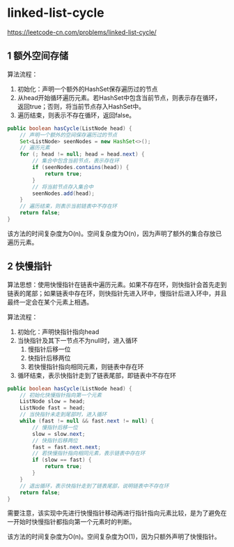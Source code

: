 # linked-list-cycle

https://leetcode-cn.com/problems/linked-list-cycle/

## 1 额外空间存储

算法流程：

1. 初始化：声明一个额外的HashSet保存遍历过的节点
2. 从head开始循环遍历元素。若HashSet中包含当前节点，则表示存在循环，返回true；否则，将当前节点存入HashSet中。
3. 遍历结束，则表示不存在循环，返回false。

```java
public boolean hasCycle(ListNode head) {
    // 声明一个额外的空间保存遍历过的节点
    Set<ListNode> seenNodes = new HashSet<>();
    // 遍历元素
    for (; head != null; head = head.next) {
        // 集合中包含当前节点，表示存在环
        if (seenNodes.contains(head)) {
            return true;
        }
        // 将当前节点存入集合中
        seenNodes.add(head);
    }
    // 遍历结束，则表示当前链表中不存在环
    return false;
}
```

该方法的时间复杂度为O(n)。空间复杂度为O(n)，因为声明了额外的集合存放已遍历元素。

## 2 快慢指针

算法思想：使用快慢指针在链表中遍历元素。如果不存在环，则快指针会首先走到链表的尾部；如果链表中存在环，则快指针先进入环中，慢指针后进入环中，并且最终一定会在某个元素上相遇。

算法流程：

1. 初始化：声明快指针指向head
2. 当快指针及其下一节点不为null时，进入循环
   1. 慢指针后移一位
   2. 快指针后移两位
   3. 若快慢指针指向相同元素，则链表中存在环
3. 循环结束，表示快指针走到了链表尾部，即链表中不存在环

```java
public boolean hasCycle(ListNode head) {
    // 初始化快慢指针指向第一个元素
    ListNode slow = head;
    ListNode fast = head;
    // 当快指针未走到尾部时，进入循环
    while (fast != null && fast.next != null) {
        // 慢指针后移一位
        slow = slow.next;
        // 快指针后移两位
        fast = fast.next.next;
        // 若快慢指针指向相同元素，表示链表中存在环
        if (slow == fast) {
            return true;
        }
    }
    // 退出循环，表示快指针走到了链表尾部，说明链表中不存在环
    return false;
}
```

需要注意，该实现中先进行快慢指针移动再进行指针指向元素比较，是为了避免在一开始时快慢指针都指向第一个元素时的判断。

该方法的时间复杂度为O(n)。空间复杂度为O(1)，因为只额外声明了快慢指针。